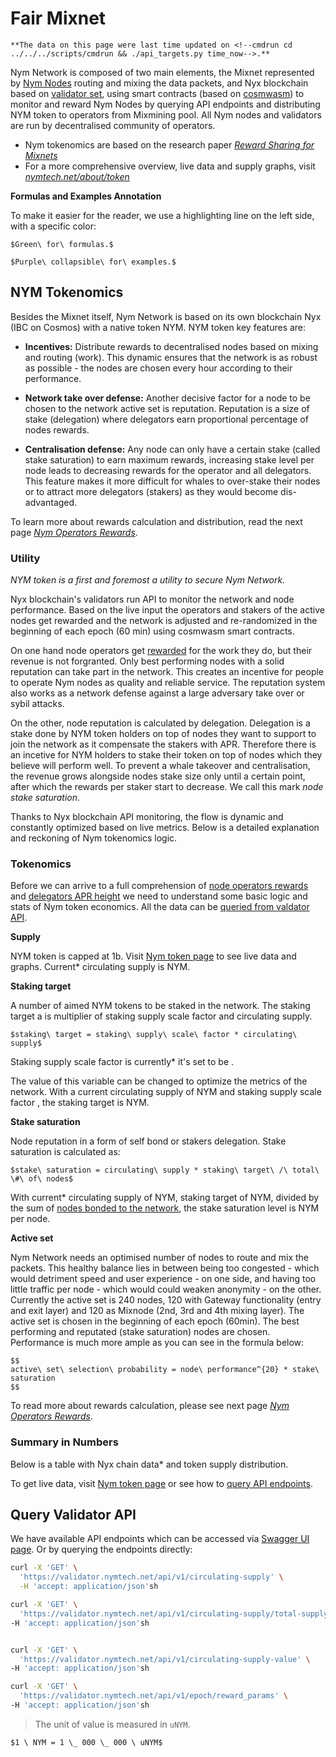 # Fair Mixnet

```admonish info title="\*Info"
**The data on this page were last time updated on <!--cmdrun cd ../../../scripts/cmdrun && ./api_targets.py time_now-->.**
```

Nym Network is composed of two main elements, the Mixnet represented by [Nym Nodes](../nodes/nym-node.md) routing and mixing the data packets, and Nyx blockchain based on [validator set](validator-rewards.md), using smart contracts (based on [cosmwasm]()) to monitor and reward Nym Nodes by querying API endpoints and distributing NYM token to operators from Mixmining pool. All Nym nodes and validators are run by decentralised community of operators.

* Nym tokenomics are based on the research paper [*Reward Sharing for Mixnets*](https://nymtech.net/nym-cryptoecon-paper.pdf)
* For a more comprehensive overview, live data and supply graphs, visit [*nymtech.net/about/token*](https://nymtech.net/about/token)

**Formulas and Examples Annotation**

To make it easier for the reader, we use a highlighting line on the left side, with a specific color:

```admonish tip title=""
$Green\ for\ formulas.$
```

```admonish example collapsible=true
$Purple\ collapsible\ for\ examples.$
```

## NYM Tokenomics

Besides the Mixnet itself, Nym Network is based on its own blockchain Nyx (IBC on Cosmos) with a native token NYM. NYM token key features are:

* **Incentives:** Distribute rewards to decentralised nodes based on mixing and routing (work). This dynamic ensures that the network is as robust as possible - the nodes are chosen every hour according to their performance.

* **Network take over defense:** Another decisive factor for a node to be chosen to the network active set is reputation. Reputation is a size of stake (delegation) where delegators earn proportional percentage of nodes rewards.

* **Centralisation defense:** Any node can only have a certain stake (called stake saturation) to earn maximum rewards, increasing stake level per node leads to decreasing rewards for the operator and all delegators. This feature makes it more difficult for whales to over-stake their nodes or to attract more delegators (stakers) as they would become dis-advantaged.

To learn more about rewards calculation and distribution, read the next page [*Nym Operators Rewards*](mixnet-rewards.md).


### Utility

*NYM token is a first and foremost a utility to secure Nym Network.*

Nyx blockchain's validators run API to monitor the network and node performance. Based on the live input the operators and stakers of the active nodes get rewarded and the network is adjusted and re-randomized in the beginning of each epoch (60 min) using cosmwasm smart contracts.

On one hand node operators get [rewarded](mixnet-rewards.md) for the work they do, but their revenue is not forgranted. Only best performing nodes with a solid reputation can take part in the network. This creates an incentive for people to operate Nym nodes as quality and reliable service. The reputation system also works as a network defense against a large adversary take over or sybil attacks.

On the other, node reputation is calculated by delegation. Delegation is a stake done by NYM token holders on top of nodes they want to support to join the network as it compensate the stakers with APR. Therefore there is an incetive for NYM holders to stake their token on top of nodes which they believe will perform well. To prevent a whale takeover and centralisation, the revenue grows alongside nodes stake size only until a certain point, after which the rewards per staker start to decrease. We call this mark *node stake saturation*.

Thanks to Nyx blockchain API monitoring, the flow is dynamic and constantly optimized based on live metrics. Below is a detailed explanation and reckoning of Nym tokenomics logic.

### Tokenomics

Before we can arrive to a full comprehension of [node operators rewards](mixnet-rewards.md) and [delegators APR height](https://nymtech.net/about/token) we need to understand some basic logic and stats of Nym token economics. All the data can be [queried from valdator API](#query-tokenomics-api).

**Supply**

NYM token is capped at 1b. Visit [Nym token page](https://nymtech.net/about/token) to see live data and graphs. Current\* circulating supply is <!-- cmdrun cd ../../../scripts/cmdrun && ./api_targets.py v --api mainnet --endpoint circulating-supply --value circulating_supply amount --separator _ --> NYM.

**Staking target**

A number of aimed NYM tokens to be staked in the network. The staking target a is multiplier of staking supply scale factor and circulating supply.

```admonish tip title=""
$staking\ target = staking\ supply\ scale\ factor * circulating\ supply$
```

Staking supply scale factor is currently\* it's set to be <!--cmdrun cd ../../../scripts/cmdrun && ./api_targets.py v --api mainnet --endpoint epoch/reward_params --value interval staking_supply_scale_factor --format percent -->.

The value of this variable can be changed to optimize the metrics of the network. With a current circulating supply of <!--cmdrun cd ../../../scripts/cmdrun && ./api_targets.py v --api mainnet --endpoint circulating-supply --value circulating_supply amount --separator _ --> NYM and staking supply scale factor <!--cmdrun cd ../../../scripts/cmdrun && ./api_targets.py v --api mainnet --endpoint epoch/reward_params --value interval staking_supply_scale_factor --format percent -->, the staking target is <!-- cmdrun cd ../../../scripts/cmdrun && ./api_targets.py c --staking_target --separator _ --> NYM.

**Stake saturation**

Node reputation in a form of self bond or stakers delegation. Stake saturation is calculated as:
```admonish tip title=""
$stake\ saturation = circulating\ supply * staking\ target\ /\ total\ \#\ of\ nodes$
```
<!-- CODE AUTO COMPLETION:
- # of nodes in the network
- circulating supply * staking target
- staking target / # of nodes in the network
-->

With current\* circulating supply of <!-- cmdrun cd ../../../scripts/cmdrun && ./api_targets.py v --api mainnet --endpoint circulating-supply --value circulating_supply amount --separator _ --> NYM, staking target of <!-- cmdrun cd ../../../scripts/cmdrun && ./api_targets.py c --staking_target --separator _--> NYM, divided by the sum of [nodes bonded to the network](https://harbourmaster.nymtech.net), the stake saturation level is <!-- cmdrun cd ../../../scripts/cmdrun && ./api_targets.py v --api mainnet --endpoint epoch/reward_params --value interval stake_saturation_point --separator _ --> NYM per node.

**Active set**

Nym Network needs an optimised number of nodes to route and mix the packets. This healthy balance lies in between being too congested - which would detriment speed and user experience - on one side, and having too little traffic per node - which would could weaken anonymity - on the other. Currently the active set is 240 nodes, 120 with Gateway functionality (entry and exit layer) and 120 as Mixnode (2nd, 3rd and 4th mixing layer). The active set is chosen in the beginning of each epoch (60min). The best performing and reputated (stake saturation) nodes are chosen. Performance is much more ample as you can see in the formula below:

```admonish tip title=""
$$
active\ set\ selection\ probability = node\ performance^{20} * stake\ saturation
$$
```

To read more about rewards calculation, please see next page [*Nym Operators Rewards*](mixnet-rewards.md).

### Summary in Numbers

Below is a table with Nyx chain data\* and token supply distribution.

<!--cmdrun cd ../../../scripts/cmdrun && ./api_targets.py v --api mainnet --endpoint circulating-supply --format markdown --separator _ -->

To get live data, visit [Nym token page](https://nymtech.net/about/token
) or see how to [query API endpoints](#query-tokenomics-api).

## Query Validator API

We have available API endpoints which can be accessed via [Swagger UI page](https://validator.nymtech.net/api/swagger/index.html). Or by querying the endpoints directly:

```sh
curl -X 'GET' \
  'https://validator.nymtech.net/api/v1/circulating-supply' \
  -H 'accept: application/json'sh

curl -X 'GET' \
  'https://validator.nymtech.net/api/v1/circulating-supply/total-supply-value' \
-H 'accept: application/json'sh


curl -X 'GET' \
  'https://validator.nymtech.net/api/v1/circulating-supply-value' \
-H 'accept: application/json'sh

curl -X 'GET' \
  'https://validator.nymtech.net/api/v1/epoch/reward_params' \
-H 'accept: application/json'sh
```

> The unit of value is measured in `uNYM`.

```admonish tip title=""
$1 \ NYM = 1 \_ 000 \_ 000 \ uNYM$
```
